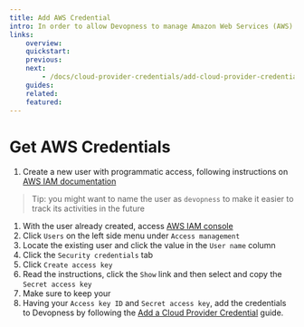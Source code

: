 ```yaml
---
title: Add AWS Credential
intro: In order to allow Devopness to manage Amazon Web Services (AWS) resources on your behalf, IAM user security credentials have to be provided.
links:
    overview:
    quickstart:
    previous:
    next:
        - /docs/cloud-provider-credentials/add-cloud-provider-credential
    guides:
    related:
    featured:
---
```


# Get AWS Credentials

1. Create a new user with programmatic access, following instructions on [AWS IAM documentation](https://docs.aws.amazon.com/IAM/latest/UserGuide/id_users_create.html#id_users_create_console)
> Tip: you might want to name the user as `devopness` to make it easier to track its activities in the future
1. With the user already created, access [AWS IAM console](https://console.aws.amazon.com/iam/)
1. Click `Users` on the left side menu under `Access management`
1. Locate the existing user and click the value in the `User name` column
1. Click the `Security credentials` tab
1. Click `Create access key`
1. Read the instructions, click the `Show` link and then select and copy the `Secret access key`
1. Make sure to keep your
1. Having your `Access key ID` and `Secret access key`, add the credentials to Devopness by following the [Add a Cloud Provider Credential](../add-cloud-provider-credential) guide.
